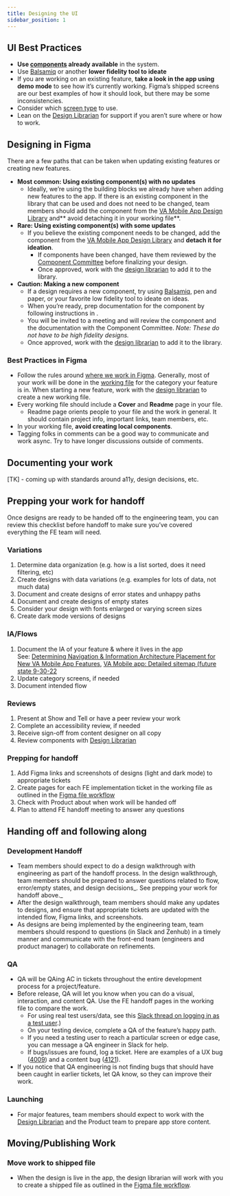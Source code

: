 ```yaml
---
title: Designing the UI
sidebar_position: 1
---
```


## UI Best Practices

- **Use [components](https://department-of-veterans-affairs.github.io/va-mobile-app/docs/UX/ComponentsSection/) already available** in the system.
- Use [Balsamiq](https://balsamiq.cloud/s4uw4la/pnnwuqv) or another **lower fidelity tool to ideate**
- If you are working on an existing feature, **take a look in the app using demo mode** to see how it’s currently working. Figma’s shipped screens are our best examples of how it should look, but there may be some inconsistencies.
- Consider which [screen type](https://department-of-veterans-affairs.github.io/va-mobile-app/docs/UX/Templates/ScreenTypes) to use.
- Lean on the [Design Librarian](https://department-of-veterans-affairs.github.io/va-mobile-app/docs/UX/How-We-Work/design-librarian) for support if you aren’t sure where or how to work.


## Designing in Figma

There are a few paths that can be taken when updating existing features or creating new features.

- **Most common: Using existing component(s) with no updates**
    - Ideally, we’re using the building blocks we already have when adding new features to the app. If there is an existing component in the library that can be used and does not need to be changed, team members should add the component from the [VA Mobile App Design Library](https://www.figma.com/file/QVLPB3eOunmKrgQOuOt0SU/VA-Mobile-Design-Library?node-id=1028%3A3927) and** avoid detaching it in your working file**.
- **Rare: Using existing component(s) with some updates**
    - If you believe the existing component needs to be changed, add the component from the [VA Mobile App Design Library](https://www.figma.com/file/QVLPB3eOunmKrgQOuOt0SU/VA-Mobile-Design-Library?node-id=1028%3A3927) and **detach it for ideation**.
        - If components have been changed, have them reviewed by the [Component Committee](https://docs.google.com/document/d/1rgNpTvUjZR6E2Z6vfSrxLxvXt7Zxq1Jq6kw6TCDJbBk/edit?pli=1#bookmark=id.pv64bxlp7e6c) before finalizing your design.
        - Once approved, work with the [design librarian](https://department-of-veterans-affairs.github.io/va-mobile-app/docs/UX/How-We-Work/design-librarian/) to add it to the library.
- **Caution: Making a new component**
    - If a design requires a new component, try using [Balsamiq](https://docs.google.com/document/d/1rgNpTvUjZR6E2Z6vfSrxLxvXt7Zxq1Jq6kw6TCDJbBk/edit?pli=1#heading=h.7jcyyrw27o8y), pen and paper, or your favorite low fidelity tool to ideate on ideas.
    - When you’re ready, prep documentation for the component by following instructions in .
    - You will be invited to a meeting and will review the component and the documentation with the Component Committee. _Note: These do not have to be high fidelity designs._
    - Once approved, work with the [design librarian](https://department-of-veterans-affairs.github.io/va-mobile-app/docs/UX/How-We-Work/design-librarian/) to add it to the library.


### Best Practices in Figma

- Follow the rules around [where we work in Figma](https://department-of-veterans-affairs.github.io/va-mobile-app/docs/UX/How-We-Work/where-we-work#ui-library-and-feature-designs---figma). Generally, most of your work will be done in the [working file](https://department-of-veterans-affairs.github.io/va-mobile-app/docs/UX/How-We-Work/where-we-work#categoryname) for the category your feature is in.
 When starting a new feature, work with the [design librarian](https://department-of-veterans-affairs.github.io/va-mobile-app/docs/UX/How-We-Work/design-librarian/) to create a new working file.
- Every working file should include a **Cover** and **Readme** page in your file.
    - Readme page orients people to your file and the work in general. It should contain project info, important links, team members, etc.
- In your working file, **avoid creating local components**.
- Tagging folks in comments can be a good way to communicate and work async. Try to have longer discussions outside of comments.

## Documenting your work

[TK] - coming up with standards around a11y, design decisions, etc.


## Prepping your work for handoff

Once designs are ready to be handed off to the engineering team, you can review this checklist before handoff to make sure you’ve covered everything the FE team will need.

### Variations


1. Determine data organization (e.g. how is a list sorted, does it need filtering, etc)
2. Create designs with data variations (e.g. examples for lots of data, not much data)
3. Document and create designs of error states and unhappy paths
4. Document and create designs of empty states
5. Consider your design with fonts enlarged or varying screen sizes
6. Create dark mode versions of designs


### IA/Flows

1. Document the IA of your feature & where it lives in the app \
See: [Determining Navigation & Information Architecture Placement for New VA Mobile App Features](https://docs.google.com/document/d/1XQcYxnCifloaBFNKL2C9JNS7KIj6wEhb4VokPGxBZU8/edit), [VA Mobile app: Detailed sitemap (future state 9-30-22](https://app.mural.co/invitation/mural/adhoccorporateworkspace2583/1655989910332?sender=u28718b63c8993f515e0b2240&key=6f96be43-72c9-4ae6-b529-a2941eb14ba9) 
2. Update category screens, if needed
3. Document intended flow

### Reviews

1. Present at Show and Tell or have a peer review your work
2. Complete an accessibility review, if needed
3. Receive sign-off from content designer on all copy
4. Review components with [Design Librarian](https://department-of-veterans-affairs.github.io/va-mobile-app/docs/UX/How-We-Work/design-librarian)


### Prepping for handoff

1. Add Figma links and screenshots of designs (light and dark mode) to appropriate tickets 
2. Create pages for each FE implementation ticket in the working file as outlined in the [Figma file workflow](https://www.figma.com/file/myVAkBM6nrpt3iC39RyjXz/%F0%9F%A7%B0-FigmaFileWorkflow---Resource---VAMobile?node-id=344%3A279&t=jC6U9HEvK543P9i4-1) 
3. Check with Product about when work will be handed off
3. Plan to attend FE handoff meeting to answer any questions


## Handing off and following along

### Development Handoff
 - Team members should expect to do a design walkthrough with engineering as part of the handoff process. In the design walkthrough, team members should be prepared to answer questions related to flow, error/empty states, and design decisions_. See prepping your work for handoff above._
- After the design walkthrough, team members should make any updates to designs, and ensure that appropriate tickets are updated with the intended flow, Figma links, and screenshots.
- As designs are being implemented by the engineering team, team members should respond to questions (in Slack and Zenhub) in a timely manner and communicate with the front-end team (engineers and product manager) to collaborate on refinements.
### QA
- QA will be QAing AC in tickets throughout the entire development process for a project/feature.
- Before release, QA will let you know when you can do a visual, interaction, and content QA. Use the FE handoff pages in the working file to compare the work.
    - For using real test users/data, see this [Slack thread on logging in as a test user](https://adhoc.slack.com/archives/C02F8TLNSGY/p1666966698246379).)
    - On your testing device, complete a QA of the feature’s happy path.
    - If you need a testing user to reach a particular screen or edge case, you can message a QA engineer in Slack for help.
    - If bugs/issues are found, log a ticket. Here are examples of a UX bug ([4009](https://github.com/department-of-veterans-affairs/va-mobile-app/issues/4009)) and a content bug ([4121](https://github.com/department-of-veterans-affairs/va-mobile-app/issues/4121)).
- If you notice that QA engineering is not finding bugs that should have been caught in earlier tickets, let QA know, so they can improve their work.
### Launching
- For major features, team members should expect to work with the [Design Librarian](https://department-of-veterans-affairs.github.io/va-mobile-app/docs/UX/How-We-Work/design-librarian) and the Product team to prepare app store content.


## Moving/Publishing Work

### Move work to shipped file

* When the design is live in the app, the design librarian will work with you to create a shipped file as outlined in the [Figma file workflow](https://www.figma.com/file/myVAkBM6nrpt3iC39RyjXz/%F0%9F%A7%B0-FigmaFileWorkflow---Resource---VAMobile?node-id=344%3A279&t=jC6U9HEvK543P9i4-1).